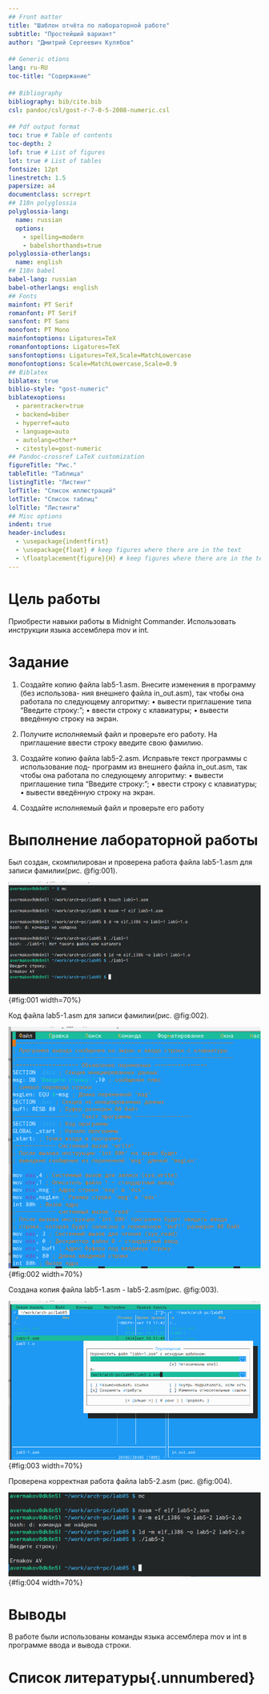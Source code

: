 ```yaml
---
## Front matter
title: "Шаблон отчёта по лабораторной работе"
subtitle: "Простейший вариант"
author: "Дмитрий Сергеевич Кулябов"

## Generic otions
lang: ru-RU
toc-title: "Содержание"

## Bibliography
bibliography: bib/cite.bib
csl: pandoc/csl/gost-r-7-0-5-2008-numeric.csl

## Pdf output format
toc: true # Table of contents
toc-depth: 2
lof: true # List of figures
lot: true # List of tables
fontsize: 12pt
linestretch: 1.5
papersize: a4
documentclass: scrreprt
## I18n polyglossia
polyglossia-lang:
  name: russian
  options:
	- spelling=modern
	- babelshorthands=true
polyglossia-otherlangs:
  name: english
## I18n babel
babel-lang: russian
babel-otherlangs: english
## Fonts
mainfont: PT Serif
romanfont: PT Serif
sansfont: PT Sans
monofont: PT Mono
mainfontoptions: Ligatures=TeX
romanfontoptions: Ligatures=TeX
sansfontoptions: Ligatures=TeX,Scale=MatchLowercase
monofontoptions: Scale=MatchLowercase,Scale=0.9
## Biblatex
biblatex: true
biblio-style: "gost-numeric"
biblatexoptions:
  - parentracker=true
  - backend=biber
  - hyperref=auto
  - language=auto
  - autolang=other*
  - citestyle=gost-numeric
## Pandoc-crossref LaTeX customization
figureTitle: "Рис."
tableTitle: "Таблица"
listingTitle: "Листинг"
lofTitle: "Список иллюстраций"
lotTitle: "Список таблиц"
lolTitle: "Листинги"
## Misc options
indent: true
header-includes:
  - \usepackage{indentfirst}
  - \usepackage{float} # keep figures where there are in the text
  - \floatplacement{figure}{H} # keep figures where there are in the text
---
```


# Цель работы

Приобрести навыки работы в Midnight Commander. Использовать инструкции
языка ассемблера mov и int.

# Задание

1. Создайте копию файла lab5-1.asm. Внесите изменения в программу (без использова-
ния внешнего файла in_out.asm), так чтобы она работала по следующему алгоритму:
• вывести приглашение типа “Введите строку:”;
• ввести строку с клавиатуры;
• вывести введённую строку на экран.

2. Получите исполняемый файл и проверьте его работу. На приглашение ввести строку
введите свою фамилию.

3. Создайте копию файла lab5-2.asm. Исправьте текст программы с использование под-
программ из внешнего файла in_out.asm, так чтобы она работала по следующему
алгоритму:
• вывести приглашение типа “Введите строку:”;
• ввести строку с клавиатуры;
• вывести введённую строку на экран.

4. Создайте исполняемый файл и проверьте его работу


# Выполнение лабораторной работы

Был создан, скомпилирован и проверена работа файла lab5-1.asm для записи фамилии(рис. @fig:001).

![5-1](image/5-1.png){#fig:001 width=70%}


Код файла lab5-1.asm для записи фамилии(рис. @fig:002).

![5-2](image/5-2.png){#fig:002 width=70%}


Создана копия файла lab5-1.asm - lab5-2.asm(рис. @fig:003).

![5-3](image/5-3.png){#fig:003 width=70%}

Проверена корректная работа файла lab5-2.asm (рис. @fig:004).

![5-4](image/5-4.png){#fig:004 width=70%}

# Выводы

В работе были использованы команды языка ассемблера mov и int в программе ввода и вывода строки.

# Список литературы{.unnumbered}


